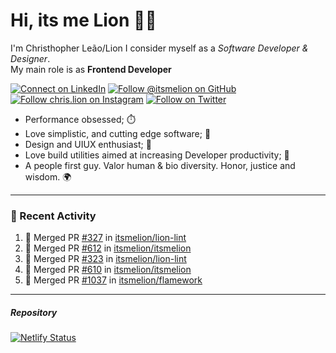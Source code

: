 # Hi, its me Lion 👋🦁

I'm Christhopher Leão/Lion
I consider myself as a _Software Developer & Designer_.<br/>My main role is as <b>Frontend Developer</b>
<br />

[![Connect on LinkedIn](https://img.shields.io/badge/--linkedin?label=LinkedIn&logo=LinkedIn&style=social)](https://www.linkedin.com/in/chrislion)
[![Follow @itsmelion on GitHub](https://img.shields.io/github/followers/itsmelion?label=follow%20%40itsmeLion&style=social)](https://github.com/itsmelion)
[![Follow chris.lion on Instagram](https://img.shields.io/badge/--instagram?label=@chris.lion&logo=Instagram&style=social)](https://instagram.com/chris.lion)
[![Follow on Twitter](https://img.shields.io/badge/--twitter?label=@ChrisLion_me&logo=Twitter&style=social)](https://twitter.com/chrislion_me)

- Performance obsessed; ⏱️
- Love simplistic, and cutting edge software; 📆
- Design and UIUX enthusiast; 🎨
- Love build utilities aimed at increasing Developer productivity; 🧰
- A people first guy. Valor human & bio diversity. Honor, justice and wisdom. 🌍

---
### 📰 Recent Activity

<!--START_SECTION:activity-->
1. 🎉 Merged PR [#327](https://github.com/itsmelion/lion-lint/pull/327) in [itsmelion/lion-lint](https://github.com/itsmelion/lion-lint)
2. 🎉 Merged PR [#612](https://github.com/itsmelion/itsmelion/pull/612) in [itsmelion/itsmelion](https://github.com/itsmelion/itsmelion)
3. 🎉 Merged PR [#323](https://github.com/itsmelion/lion-lint/pull/323) in [itsmelion/lion-lint](https://github.com/itsmelion/lion-lint)
4. 🎉 Merged PR [#610](https://github.com/itsmelion/itsmelion/pull/610) in [itsmelion/itsmelion](https://github.com/itsmelion/itsmelion)
5. 🎉 Merged PR [#1037](https://github.com/itsmelion/flamework/pull/1037) in [itsmelion/flamework](https://github.com/itsmelion/flamework)
<!--END_SECTION:activity-->

___

##### Repository
[![Netlify Status](https://api.netlify.com/api/v1/badges/9e2e6136-1ab9-42fc-8d4e-188512d5d841/deploy-status)](https://app.netlify.com/sites/lion-portfolio/deploys)
